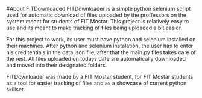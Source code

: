 #About FITDownloaded
FITDownloader is a simple python selenium script used for automatic download of files uploaded by the proffessors on the system meant for students of FIT Mostar.
This project is relatively easy to use and its meant to make tracking of files being uploaded a bit easier.

For this project to work, its user must have python and selenium installed on their machines.
After python and selenium instalation, the user has to enter his creditentials in the data.json file, after that the main.py files takes care of the rest.
All files uploaded on todays date are automatically downloaded and moved into their designated folders.

FITDownloader was made by a FIT Mostar student, for FIT Mostar students as a tool for easier tracking of files and as a showcase of current python skillset.
